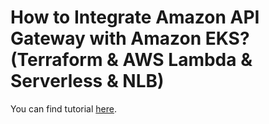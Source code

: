 # How to Integrate Amazon API Gateway with Amazon EKS? (Terraform & AWS Lambda & Serverless & NLB)

You can find tutorial [here](https://khulnasoft.com/amazon/Integrate-amazon-api-gateway-with-amazon-eks/).
